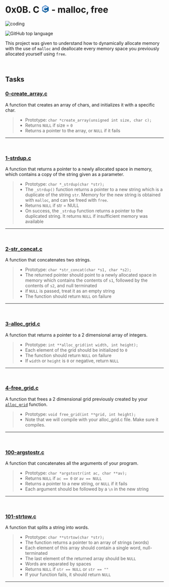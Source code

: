 # 0x0B. C <img src="https://github.com/devicons/devicon/blob/master/icons/c/c-original.svg" width="25" height="25" /> - malloc, free

<img src="https://media4.giphy.com/media/WFZvB7VIXBgiz3oDXE/giphy.gif?cid=6c09b9525e85c45cd9dd2ced9a14ea8edb999312069ab7f2&rid=giphy.gif&ct=s" alt="coding" />

![GitHub top language](https://img.shields.io/github/languages/top/{Akingbade675}/{alx-low_level_programming}?color=blue)


This project was given to understand how to dynamically allocate memory with the use of `malloc` and deallocate every memory space you previously allocated yourself using `free`.

<br/>

## __Tasks__

<h3>
  <a href="https://github.com/Akingbade675/alx-low_level_programming/blob/master/0x0B-malloc_free/0-create_array.c">
    0-create_array.c
  </a>
</h3>
 
A function that creates an array of chars, and initializes it with a specific char.

> - Prototype: ```char *create_array(unsigned int size, char c);```
> - Returns `NULL` if size = `0`
> - Returns a pointer to the array, or `NULL` if it fails
---
<br/>
<h3>
  <a href="https://github.com/Akingbade675/alx-low_level_programming/blob/master/0x0B-malloc_free/1-strdup.c">
    1-strdup.c
  </a>
</h3>

A function that returns a pointer to a newly allocated space in memory, 
which contains a copy of the string given as a parameter.

> - Prototype: `char *_strdup(char *str);`
> - The `_strdup()` function returns a pointer to a new string which is a duplicate of the 
string `str`. Memory for the new string is obtained with `malloc`, and can be freed with `free`.
> - Returns `NULL` if str = NULL
> - On success, the `_strdup` function returns a pointer to the duplicated string. 
It returns `NULL` if insufficient memory was available
---
<br/>
<h3>
  <a href="https://github.com/Akingbade675/alx-low_level_programming/blob/master/0x0B-malloc_free/2-str_concat.c">
    2-str_concat.c
  </a>
</h3>

A function that concatenates two strings.

> - Prototype: `char *str_concat(char *s1, char *s2);`
> - The returned pointer should point to a newly allocated space in memory which 
contains the contents of `s1`, followed by the contents of `s2`, and null terminated
> - if `NULL` is passed, treat it as an empty string
> - The function should return `NULL` on failure
---
<br/>
<h3>
  <a href="https://github.com/Akingbade675/alx-low_level_programming/blob/master/0x0B-malloc_free/3-alloc_grid.c">
    3-alloc_grid.c
  </a>
</h3>

A function that returns a pointer to a 2 dimensional array of integers.

> - Prototype: `int **alloc_grid(int width, int height);`
> - Each element of the grid should be initialized to `0`
> - The function should return `NULL` on failure
> - If `width` or `height` is `0` or negative, return `NULL`
---
<br/>
<h3>
  <a href="https://github.com/Akingbade675/alx-low_level_programming/blob/master/0x0B-malloc_free/4-free_grid.c">
    4-free_grid.c
  </a>
</h3>

A function that frees a 2 dimensional grid previously created by your [`alloc_grid`](https://github.com/Akingbade675/alx-low_level_programming/edit/master/0x0B-malloc_free/README.md#------3-alloc_gridc--) function.

> - Prototype: `void free_grid(int **grid, int height);`
> - Note that we will compile with your alloc_grid.c file. Make sure it compiles.
---
<br/>
<h3>
  <a href="https://github.com/Akingbade675/alx-low_level_programming/blob/master/0x0B-malloc_free/100-argstostr.c">
    100-argstostr.c
  </a>
</h3>

A function that concatenates all the arguments of your program.

> - Prototype: `char *argstostr(int ac, char **av);`
> - Returns `NULL` if `ac == 0` or `av == NULL`
> - Returns a pointer to a new string, or `NULL` if it fails
> - Each argument should be followed by a `\n` in the new string
---
<br/>
<h3>
  <a href="https://github.com/Akingbade675/alx-low_level_programming/blob/master/0x0B-malloc_free/101-strtow.c">
    101-strtow.c
  </a>
</h3>

A function that splits a string into words.

> - Prototype: `char **strtow(char *str);`
> - The function returns a pointer to an array of strings (words)
> - Each element of this array should contain a single word, null-terminated
> - The last element of the returned array should be `NULL`
> - Words are separated by spaces
> - Returns `NULL` if `str == NULL` or `str == ""`
> - If your function fails, it should return `NULL`
---
